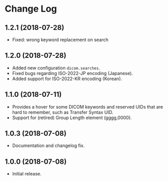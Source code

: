 # Change Log

## 1.2.1 (2018-07-28)

- Fixed: wrong keyword replacement on search

## 1.2.0 (2018-07-28)

- Added new configuration `dicom.searches`.
- Fixed bugs regarding ISO-2022-JP encoding (Japanese).
- Added support for ISO-2022-KR encoding (Korean).

## 1.1.0 (2018-07-11)

- Provides a hover for some DICOM keywords and reserved UIDs
  that are hard to remember, such as Transfer Syntax UID.
- Support for (retired) Group Length element (gggg,0000).

## 1.0.3 (2018-07-08)

- Documentation and changelog fix.

## 1.0.0 (2018-07-08)

- Initial release.
